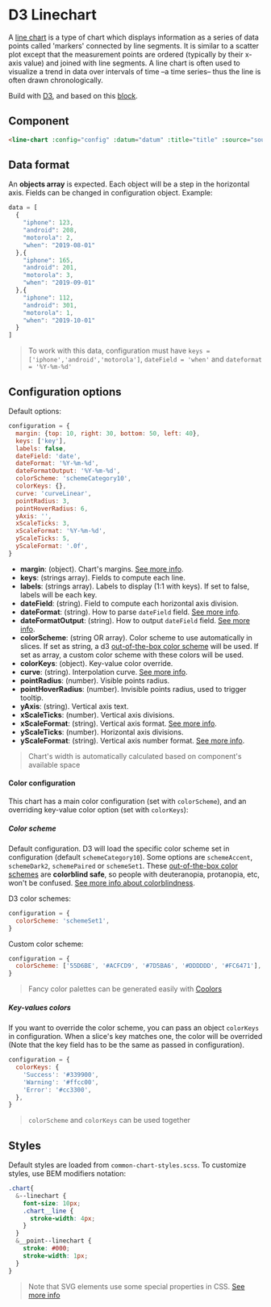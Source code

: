 # D3 Linechart
A [line chart](https://en.wikipedia.org/wiki/Line_chart) is a type of chart which displays information as a series of data points called 'markers' connected by line segments. It is similar to a scatter plot except that the measurement points are ordered (typically by their x-axis value) and joined with line segments. A line chart is often used to visualize a trend in data over intervals of time –a time series– thus the line is often drawn chronologically.

Build with [D3](https://d3js.org/), and based on this [block](https://bl.ocks.org/d3noob/4db972df5d7efc7d611255d1cc6f3c4f).

## Component

```html
<line-chart :config="config" :datum="datum" :title="title" :source="source"></line-chart>
```

## Data format

An **objects array** is expected. Each object will be a step in the horizontal axis. Fields can be changed in configuration object. Example:

```javascript
data = [
  {
    "iphone": 123,
    "android": 208,
    "motorola": 2,
    "when": "2019-08-01"
  },{
    "iphone": 165,
    "android": 201,
    "motorola": 3,
    "when": "2019-09-01"
  },{
    "iphone": 112,
    "android": 301,
    "motorola": 1,
    "when": "2019-10-01"
  }
]
```
> To work with this data, configuration must have `keys = ['iphone','android','motorola']`, `dateField = 'when'` and `dateformat = '%Y-%m-%d'`

## Configuration options

Default options:

```javascript
configuration = {
  margin: {top: 10, right: 30, bottom: 50, left: 40},
  keys: ['key'],
  labels: false,
  dateField: 'date',
  dateFormat: '%Y-%m-%d',
  dateFormatOutput: '%Y-%m-%d',
  colorScheme: 'schemeCategory10',
  colorKeys: {},
  curve: 'curveLinear',
  pointRadius: 3,
  pointHoverRadius: 6,
  yAxis: '',
  xScaleTicks: 3,
  xScaleFormat: '%Y-%m-%d',
  yScaleTicks: 5,
  yScaleFormat: '.0f',
}
```

- **margin**: (object). Chart's margins. [See more info](https://bl.ocks.org/mbostock/3019563).
- **keys**: (strings array). Fields to compute each line.
- **labels**: (strings array). Labels to display (1:1 with keys). If set to false, labels will be each key.
- **dateField**: (string). Field to compute each horizontal axis division.
- **dateFormat**: (string). How to parse `dateField` field. [See more info](https://github.com/d3/d3-time-format/blob/master/README.md#locale_format).
- **dateFormatOutput**: (string). How to output `dateField` field. [See more info](https://github.com/d3/d3-time-format/blob/master/README.md#locale_format).
- **colorScheme**: (string OR array). Color scheme to use automatically in slices. If set as string, a d3 [out-of-the-box color scheme](https://github.com/d3/d3-scale-chromatic) will be used. If set as array, a custom color scheme with these colors will be used.
- **colorKeys**: (object). Key-value color override.
- **curve**: (string). Interpolation curve. [See more info](https://bl.ocks.org/d3noob/ced1b9b18bd8192d2c898884033b5529).
- **pointRadius**: (number). Visible points radius.
- **pointHoverRadius**: (number). Invisible points radius, used to trigger tooltip. 
- **yAxis**: (string). Vertical axis text.
- **xScaleTicks**: (number). Vertical axis divisions.
- **xScaleFormat**: (string). Vertical axis format. [See more info](https://github.com/d3/d3-format).
- **yScaleTicks**: (number). Horizontal axis divisions.
- **yScaleFormat**: (string). Vertical axis number format. [See more info](https://github.com/d3/d3-format).

> Chart's width is automatically calculated based on component's available space

#### Color configuration

This chart has a main color configuration (set with `colorScheme`), and an overriding key-value color option (set with `colorKeys`):

##### Color scheme
Default configuration. D3 will load the specific color scheme set in configuration (default `schemeCategory10`). Some options are `schemeAccent`, `schemeDark2`, `schemePaired` or `schemeSet1`. These [out-of-the-box color schemes](https://github.com/d3/d3-scale-chromatic) are **colorblind safe**, so people with deuteranopia, protanopia, etc, won't be confused. [See more info about colorblindness](http://mkweb.bcgsc.ca/colorblind/).

D3 color schemes:

```javascript
configuration = {
  colorScheme: 'schemeSet1',
}
```

Custom color scheme:

```javascript
configuration = {
  colorScheme: ['55D6BE', '#ACFCD9', '#7D5BA6', '#DDDDDD', '#FC6471'],
}
```
> Fancy color palettes can be generated easily with [Coolors](https://coolors.co/app)

##### Key-values colors
If you want to override the color scheme, you can pass an object `colorKeys` in configuration. When a slice's key matches one, the color will be overrided (Note that the key field has to be the same as passed in configuration).

```javascript
configuration = {
  colorKeys: {
    'Success': '#339900',
    'Warning': '#ffcc00',
    'Error': '#cc3300',
  },
}
```
> `colorScheme` and `colorKeys` can be used together

## Styles

Default styles are loaded from `common-chart-styles.scss`. To customize styles, use BEM modifiers notation:

```scss
.chart{
  &--linechart {
    font-size: 10px;
    .chart__line {
      stroke-width: 4px;
    }
  }
  &__point--linechart {
    stroke: #000;
    stroke-width: 1px;
  }
}
```

> Note that SVG elements use some special properties in CSS. [See more info](https://developer.mozilla.org/en-US/docs/Web/SVG/Tutorial/SVG_and_CSS)